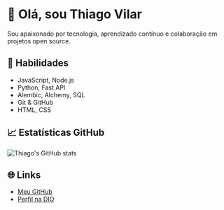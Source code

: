 # 👋 Olá, sou Thiago Vilar

Sou apaixonado por tecnologia, aprendizado contínuo e colaboração em projetos open source.

## 🚀 Habilidades
- JavaScript, Node.js
- Python, Fast API
- Alembic, Alchemy, SQL
- Git & GitHub
- HTML, CSS

## 📈 Estatísticas GitHub
![Thiago's GitHub stats](https://github-readme-stats.vercel.app/api?username=thiago-vilar&show_icons=true&theme=dracula)

## 🌐 Links
- [Meu GitHub](https://github.com/thiago-vilar)
- [Perfil na DIO](https://web.dio.me/users/oceanocabral)
 
